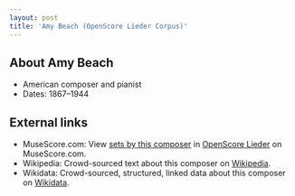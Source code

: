 ```yaml
---
layout: post
title: 'Amy Beach (OpenScore Lieder Corpus)'
---
```


## About Amy Beach

- American composer and pianist
- Dates: 1867–1944

## External links

- MuseScore.com: View [sets by this composer] in [OpenScore Lieder] on MuseScore.com.
- Wikipedia: Crowd-sourced text about this composer on [Wikipedia].
- Wikidata: Crowd-sourced, structured, linked data about this composer on [Wikidata].

[Wikipedia]: https://en.wikipedia.org/wiki/Amy_Beach
[Wikidata]: https://www.wikidata.org/wiki/Q235699
[sets by this composer]: https://musescore.com/openscore-lieder-corpus/sets?order=title&text=Beach,+Amy
[OpenScore Lieder]: https://musescore.com/openscore-lieder-corpus

